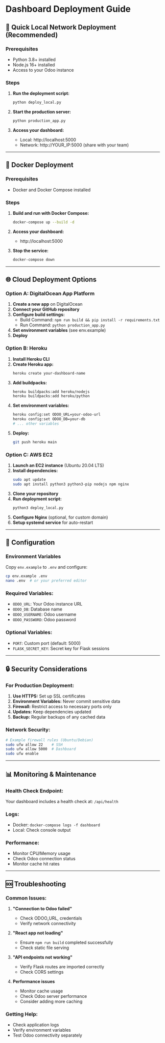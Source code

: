 # Dashboard Deployment Guide

## 🚀 Quick Local Network Deployment (Recommended)

### Prerequisites
- Python 3.8+ installed
- Node.js 16+ installed
- Access to your Odoo instance

### Steps

1. **Run the deployment script:**
   ```bash
   python deploy_local.py
   ```

2. **Start the production server:**
   ```bash
   python production_app.py
   ```

3. **Access your dashboard:**
   - Local: http://localhost:5000
   - Network: http://YOUR_IP:5000 (share with your team)

---

## 🐳 Docker Deployment

### Prerequisites
- Docker and Docker Compose installed

### Steps

1. **Build and run with Docker Compose:**
   ```bash
   docker-compose up --build -d
   ```

2. **Access your dashboard:**
   - http://localhost:5000

3. **Stop the service:**
   ```bash
   docker-compose down
   ```

---

## 🌐 Cloud Deployment Options

### Option A: DigitalOcean App Platform

1. **Create a new app** on DigitalOcean
2. **Connect your GitHub repository**
3. **Configure build settings:**
   - Build Command: `npm run build && pip install -r requirements.txt`
   - Run Command: `python production_app.py`
4. **Set environment variables** (see env.example)
5. **Deploy**

### Option B: Heroku

1. **Install Heroku CLI**
2. **Create Heroku app:**
   ```bash
   heroku create your-dashboard-name
   ```
3. **Add buildpacks:**
   ```bash
   heroku buildpacks:add heroku/nodejs
   heroku buildpacks:add heroku/python
   ```
4. **Set environment variables:**
   ```bash
   heroku config:set ODOO_URL=your-odoo-url
   heroku config:set ODOO_DB=your-db
   # ... other variables
   ```
5. **Deploy:**
   ```bash
   git push heroku main
   ```

### Option C: AWS EC2

1. **Launch an EC2 instance** (Ubuntu 20.04 LTS)
2. **Install dependencies:**
   ```bash
   sudo apt update
   sudo apt install python3 python3-pip nodejs npm nginx
   ```
3. **Clone your repository**
4. **Run deployment script:**
   ```bash
   python3 deploy_local.py
   ```
5. **Configure Nginx** (optional, for custom domain)
6. **Setup systemd service** for auto-restart

---

## 🔧 Configuration

### Environment Variables

Copy `env.example` to `.env` and configure:

```bash
cp env.example .env
nano .env  # or your preferred editor
```

### Required Variables:
- `ODOO_URL`: Your Odoo instance URL
- `ODOO_DB`: Database name
- `ODOO_USERNAME`: Odoo username
- `ODOO_PASSWORD`: Odoo password

### Optional Variables:
- `PORT`: Custom port (default: 5000)
- `FLASK_SECRET_KEY`: Secret key for Flask sessions

---

## 🔒 Security Considerations

### For Production Deployment:

1. **Use HTTPS:** Set up SSL certificates
2. **Environment Variables:** Never commit sensitive data
3. **Firewall:** Restrict access to necessary ports only
4. **Updates:** Keep dependencies updated
5. **Backup:** Regular backups of any cached data

### Network Security:
```bash
# Example firewall rules (Ubuntu/Debian)
sudo ufw allow 22    # SSH
sudo ufw allow 5000  # Dashboard
sudo ufw enable
```

---

## 📊 Monitoring & Maintenance

### Health Check Endpoint:
Your dashboard includes a health check at: `/api/health`

### Logs:
- Docker: `docker-compose logs -f dashboard`
- Local: Check console output

### Performance:
- Monitor CPU/Memory usage
- Check Odoo connection status
- Monitor cache hit rates

---

## 🆘 Troubleshooting

### Common Issues:

1. **"Connection to Odoo failed"**
   - Check ODOO_URL, credentials
   - Verify network connectivity

2. **"React app not loading"**
   - Ensure `npm run build` completed successfully
   - Check static file serving

3. **"API endpoints not working"**
   - Verify Flask routes are imported correctly
   - Check CORS settings

4. **Performance issues**
   - Monitor cache usage
   - Check Odoo server performance
   - Consider adding more caching

### Getting Help:
- Check application logs
- Verify environment variables
- Test Odoo connectivity separately

